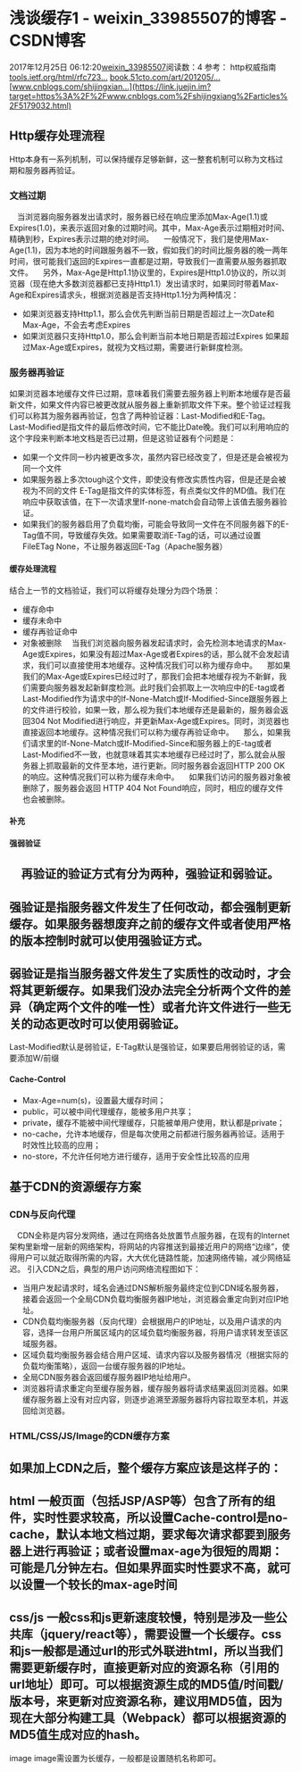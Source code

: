 # 浅谈缓存1 - weixin_33985507的博客 - CSDN博客
2017年12月25日 06:12:20[weixin_33985507](https://me.csdn.net/weixin_33985507)阅读数：4
参考：
http权威指南
[tools.ietf.org/html/rfc723…](https://link.juejin.im?target=https%3A%2F%2Ftools.ietf.org%2Fhtml%2Frfc7232)
[book.51cto.com/art/201205/…](https://link.juejin.im?target=http%3A%2F%2Fbook.51cto.com%2Fart%2F201205%2F338756.htm)
[www.cnblogs.com/shijingxian…](https://link.juejin.im?target=https%3A%2F%2Fwww.cnblogs.com%2Fshijingxiang%2Farticles%2F5179032.html)
## Http缓存处理流程
Http本身有一系列机制，可以保持缓存足够新鲜，这一整套机制可以称为文档过期和服务器再验证。
### 文档过期
  当浏览器向服务器发出请求时，服务器已经在响应里添加Max-Age(1.1)或Expires(1.0)，来表示返回对象的过期时间。其中，Max-Age表示过期相对时间、精确到秒，Expires表示过期的绝对时间。
  一般情况下，我们是使用Max-Age(1.1)，因为本地的时间跟服务器不一致，假如我们的时间比服务器的晚一两年时间，很可能我们返回的Expires一直都是过期，导致我们一直需要从服务器抓取文件。
  另外，Max-Age是Http1.1协议里的，Expires是Http1.0协议的，所以浏览器（现在绝大多数浏览器都已支持Http1.1）发出请求时，如果同时带着Max-Age和Expires请求头，根据浏览器是否支持Http1.1分为两种情况：
- 如果浏览器支持Http1.1，那么会优先判断当前日期是否超过上一次Date和Max-Age，不会去考虑Expires
- 如果浏览器只支持Http1.0，那么会判断当前本地日期是否超过Expires
如果超过Max-Age或Expires，就视为文档过期，需要进行新鲜度检测。
### 服务器再验证
如果浏览器本地缓存文件已过期，意味着我们需要去服务器上判断本地缓存是否最新文件，如果文件内容已被更改就从服务器上重新抓取文件下来。整个验证过程我们可以称其为服务器再验证，包含了两种验证器：Last-Modified和E-Tag。
Last-Modified是指文件的最后修改时间，它不能比Date晚。我们可以利用响应的这个字段来判断本地文档是否已过期，但是这验证器有个问题是：
- 如果一个文件同一秒内被更改多次，虽然内容已经改变了，但是还是会被视为同一个文件
- 如果服务器上多次tough这个文件，即使没有修改实质性内容，但是还是会被视为不同的文件
E-Tag是指文件的实体标签，有点类似文件的MD值。我们在响应中获取该值，在下一次请求里If-none-match会自动带上该值去服务器验证。
- 如果我们的服务器启用了负载均衡，可能会导致同一文件在不同服务器下的E-Tag值不同，导致缓存失效。如果需要取消E-Tag的话，可以通过设置FileETag None，不让服务器返回E-Tag（Apache服务器）
#### 缓存处理流程
结合上一节的文档验证，我们可以将缓存处理分为四个场景：
- 缓存命中
- 缓存未命中
- 缓存再验证命中
- 对象被删除
  当我们浏览器向服务器发起请求时，会先检测本地请求的Max-Age或Expires，如果没有超过Max-Age或者Expires的话，那么就不会发起请求，我们可以直接使用本地缓存。这种情况我们可以称为缓存命中。
  那如果我们的Max-Age或Expires已经过时了，那我们会把本地缓存视为不新鲜，我们需要向服务器发起新鲜度检测。此时我们会抓取上一次响应中的E-tag或者Last-Modified作为请求中的If-None-Match或If-Modified-Since跟服务器上的文件进行校验，如果一致，那么视为我们本地缓存还是最新的，服务器会返回304 Not Modified进行响应，并更新Max-Age或Expires。同时，浏览器也直接返回本地缓存。这种情况我们可以称为缓存再验证命中。
  那么，如果我们请求里的If-None-Match或If-Modified-Since和服务器上的E-tag或者Last-Modified不一致，也就意味着其实本地缓存已经过时了，那么就会从服务器上抓取最新的文件至本地，进行更新。同时服务器会返回HTTP 200 OK的响应。这种情况我们可以称为缓存未命中。
  如果我们访问的服务器对象被删除了，服务器会返回 HTTP 404 Not Found响应，同时，相应的缓存文件也会被删除。
#### 补充
#### 强弱验证
  再验证的验证方式有分为两种，强验证和弱验证。
- 
强验证是指服务器文件发生了任何改动，都会强制更新缓存。如果服务器想废弃之前的缓存文件或者使用严格的版本控制时就可以使用强验证方式。
- 
弱验证是指当服务器文件发生了实质性的改动时，才会将其更新缓存。如果我们没办法完全分析两个文件的差异（确定两个文件的唯一性）或者允许文件进行一些无关的动态更改时可以使用弱验证。
- 
Last-Modified默认是弱验证，E-Tag默认是强验证，如果要启用弱验证的话，需要添加W/前缀
#### Cache-Control
- Max-Age=num(s)，设置最大缓存时间；
- public，可以被中间代理缓存，能被多用户共享；
- private，缓存不能被中间代理缓存，只能被单用户使用，默认都是private；
- no-cache，允许本地缓存，但是每次使用之前都进行服务器再验证。适用于时效性比较高的应用；
- no-store，不允许任何地方进行缓存，适用于安全性比较高的应用
## 基于CDN的资源缓存方案
### CDN与反向代理
  CDN全称是内容分发网络，通过在网络各处放置节点服务器，在现有的Internet架构里新增一层新的网络架构，将网站的内容推送到最接近用户的网络“边缘”，使得用户可以就近取得所需的内容，大大优化链路性能，加速网络传输，减少网络延迟。
引入CDN之后，典型的用户访问网络流程图如下：
- 当用户发起请求时，域名会通过DNS解析服务最终定位到CDN域名服务器，接着会返回一个全局CDN负载均衡服务器IP地址，浏览器会重定向到对应IP地址。
- CDN负载均衡服务器（反向代理）会根据用户的IP地址，以及用户请求的内容，选择一台用户所属区域内的区域负载均衡服务器，将用户请求转发至该区域服务器。
- 区域负载均衡服务器会结合用户区域、请求内容以及服务器情况（根据实际的负载均衡策略），返回一台缓存服务器的IP地址。
- 全局CDN服务器会返回缓存服务器IP地址给用户。
- 浏览器将请求重定向至缓存服务器，缓存服务器将请求结果返回浏览器。如果缓存服务器上没有对应内容，则逐步追溯至源服务器将内容拉取至本机，并返回给浏览器。
### HTML/CSS/JS/Image的CDN缓存方案
如果加上CDN之后，整个缓存方案应该是这样子的：
- 
html
一般页面（包括JSP/ASP等）包含了所有的组件，实时性要求较高，所以设置Cache-control是no-cache，默认本地文档过期，要求每次请求都要到服务器上进行再验证；或者设置max-age为很短的周期：可能是几分钟左右。但如果界面实时性要求不高，就可以设置一个较长的max-age时间
- 
css/js
一般css和js更新速度较慢，特别是涉及一些公共库（jquery/react等），需要设置一个长缓存。css和js一般都是通过url的形式外联进html，所以当我们需要更新缓存时，直接更新对应的资源名称（引用的url地址）即可。可以根据资源生成的MD5值/时间戳/版本号，来更新对应资源名称，建议用MD5值，因为现在大部分构建工具（Webpack）都可以根据资源的MD5值生成对应的hash。
- 
image
image需设置为长缓存，一般都是设置随机名称即可。
